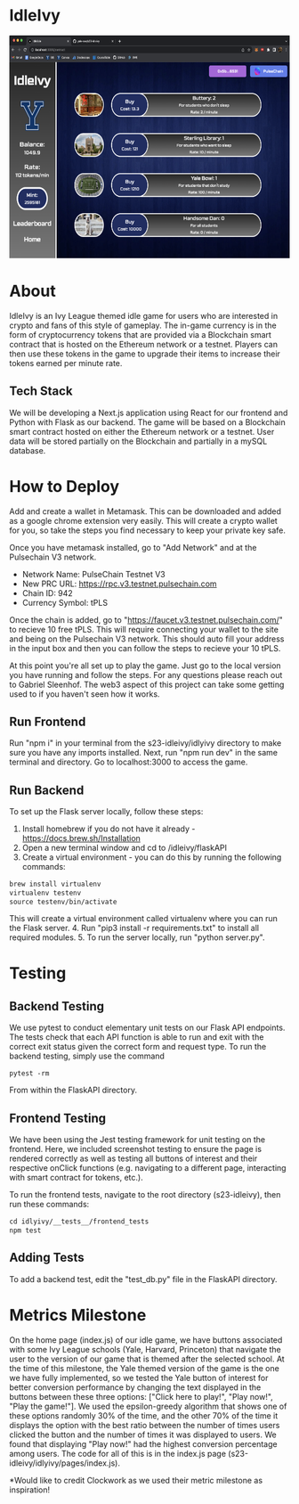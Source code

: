 # IdleIvy

<p align="center">
    <img src="contract.png" height="400px" alt="Contract screen"><br>
</p>

# About
IdleIvy is an Ivy League themed idle game for users who are interested in crypto and fans of this style of gameplay. The in-game currency is in the form of cryptocurrency tokens that are provided via a Blockchain smart contract that is hosted on the Ethereum network or a testnet. Players can then use these tokens in the game to upgrade their items to increase their tokens earned per minute rate.

## Tech Stack

We will be developing a Next.js application using React for our frontend and Python with Flask as our backend. The game will be based on a Blockchain smart contract hosted on either the Ethereum network or a testnet. User data will be stored partially on the Blockchain and partially in a mySQL database.

# How to Deploy
Add and create a wallet in Metamask. This can be downloaded and added as a google chrome extension very easily. This will create a crypto wallet for you, so take the steps you find necessary to keep your private key safe.

Once you have metamask installed, go to "Add Network" and at the Pulsechain V3 network.
- Network Name: PulseChain Testnet V3
- New PRC URL: https://rpc.v3.testnet.pulsechain.com
- Chain ID: 942
- Currency Symbol: tPLS

Once the chain is added, go to "https://faucet.v3.testnet.pulsechain.com/" to recieve 10 free tPLS. This will require connecting your wallet to the site and being on the Pulsechain V3 network. This should auto fill your address in the input box and then you can follow the steps to recieve your 10 tPLS.

At this point you're all set up to play the game. Just go to the local version you have running and follow the steps. For any questions please reach out to Gabriel Sleenhof. The web3 aspect of this project can take some getting used to if you haven't seen how it works.

## Run Frontend
Run "npm i" in your terminal from the s23-idleivy/idlyivy directory to make sure you have any imports installed. Next, run "npm run dev" in the same terminal and directory. 
Go to localhost:3000 to access the game.

## Run Backend
To set up the Flask server locally, follow these steps:
1. Install homebrew if you do not have it already - https://docs.brew.sh/Installation
2. Open a new terminal window and cd to /idleivy/flaskAPI
3. Create a virtual environment - you can do this by running the following commands:
```shell
brew install virtualenv
virtualenv testenv
source testenv/bin/activate
```  
This will create a virtual environment called virtualenv where you can run the Flask server.
4. Run "pip3 install -r requirements.txt" to install all required modules.
5. To run the server locally, run "python server.py".


# Testing
## Backend Testing
We use pytest to conduct elementary unit tests on our Flask API endpoints. The tests check that each API function is able to run and exit with the correct exit status given the correct form and request type. To run the backend testing, simply use the command
```shell
pytest -rm
```
From within the FlaskAPI directory.


## Frontend Testing

We have been using the Jest testing framework for unit testing on the frontend. Here, we included screenshot testing to ensure the page is rendered correctly as well as testing all buttons of interest and their respective onClick functions (e.g. navigating to a different page, interacting with smart contract for tokens, etc.).

To run the frontend tests, navigate to the root directory (s23-idleivy), then run these commands:

```shell
cd idlyivy/__tests__/frontend_tests
npm test
```
## Adding Tests
To add a backend test, edit the "test_db.py" file in the FlaskAPI directory. 

# Metrics Milestone
On the home page (index.js) of our idle game, we have buttons associated with some Ivy League schools (Yale, Harvard, Princeton) that navigate the user to the version of our game that is themed after the selected school. At the time of this milestone, the Yale themed version of the game is the one we have fully implemented, so we tested the Yale button of interest for better conversion performance by changing the text displayed in the buttons between these three options: ["Click here to play!", "Play now!", "Play the game!"]. We used the epsilon-greedy algorithm that shows one of these options randomly 30% of the time, and the other 70% of the time it displays the option with the best ratio between the number of times users clicked the button and the number of times it was displayed to users. We found that displaying "Play now!" had the highest conversion percentage among users. The code for all of this is in the index.js page (s23-idleivy/idlyivy/pages/index.js). 

*Would like to credit Clockwork as we used their metric milestone as inspiration!